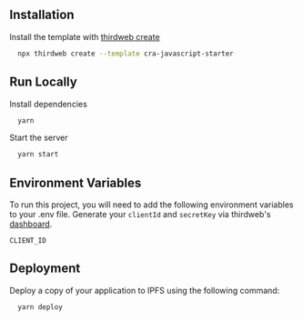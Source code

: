 



## Installation

Install the template with [thirdweb create](https://portal.thirdweb.com/cli/create)

```bash
  npx thirdweb create --template cra-javascript-starter
```

## Run Locally

Install dependencies

```bash
  yarn
```

Start the server

```bash
  yarn start
```
## Environment Variables

To run this project, you will need to add the following environment variables to your .env file. Generate your `clientId` and `secretKey` via thirdweb's [dashboard](https://thirdweb.com/create-api-key).

`CLIENT_ID`



## Deployment

Deploy a copy of your application to IPFS using the following command:

```bash
  yarn deploy
```

